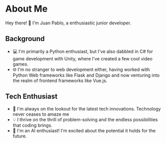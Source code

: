 # About Me

Hey there! 👋 I'm Juan Pablo, a enthusiastic junior developer.

## Background

- 💻 I'm primarily a Python enthusiast, but I've also dabbled in C# for game development with Unity, where I've created a few cool video games.
- 🌐 I'm no stranger to web development either, having worked with Python Web frameworks like Flask and Django and now venturing into the realm of frontend frameworks like Vue.js.

## Tech Enthusiast

- 🌟 I'm always on the lookout for the latest tech innovations. Technology never ceases to amaze me
- 💡 I thrive on the thrill of problem-solving and the endless possibilities that coding brings.
- 🤖 I'm an AI enthusiast! I'm excited about the potential it holds for the future.
